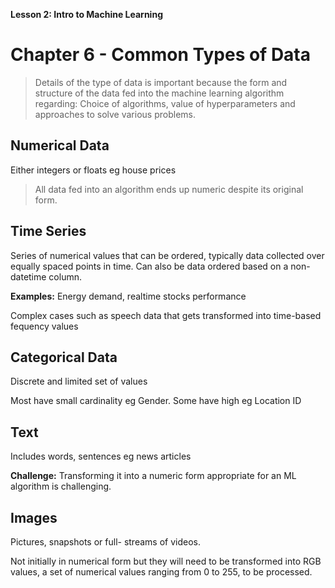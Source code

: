 **Lesson 2: Intro to Machine Learning**

# Chapter 6 - Common Types of Data
> Details of the type of data is important because the form and structure of the data fed into the machine learning algorithm  regarding:
>Choice of algorithms, value of hyperparameters and approaches to solve various problems.
## Numerical Data
Either integers or floats eg house prices
> All data fed into an algorithm ends up numeric despite its original form.

## Time Series
Series of numerical values that can be ordered, typically data collected over equally spaced points in time.
Can also be data ordered based on a non-datetime column.

**Examples:** Energy demand, realtime stocks performance

Complex cases such as speech data that gets transformed into time-based fequency values


## Categorical Data
Discrete and limited set of values

Most have small cardinality eg Gender. Some have high eg Location ID

## Text
Includes words, sentences eg news articles

**Challenge:** Transforming it into a numeric form appropriate for an ML algorithm is challenging.

## Images
Pictures, snapshots or full- streams of videos.

Not initially in numerical form but they will need to be transformed into RGB values, a set of numerical values ranging from 0 to 255, to be processed.
